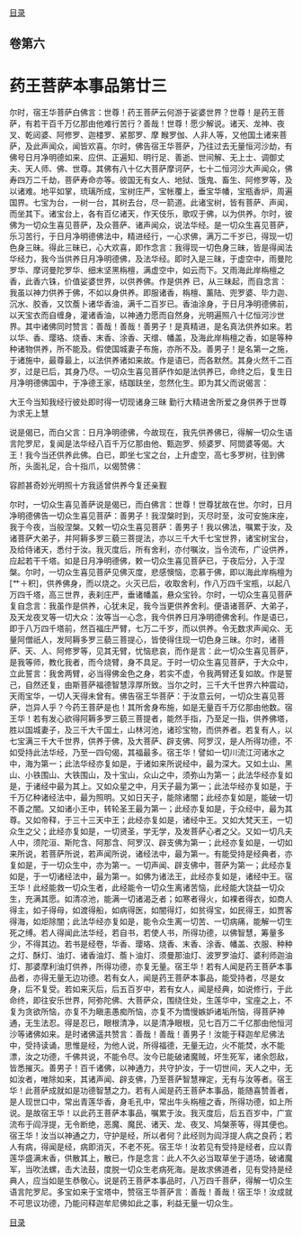 <div class="menu"><a href="/lotus-sutra/#/table-of-contents">目录</a></div>
<hgroup>
  <h2>卷第六</h2>
  <h1>药王菩萨本事品第廿三</h1>
</hgroup>
<p>
  尔时，宿王华菩萨白佛言：世尊！药王菩萨云何游于娑婆世界？世尊！是药王菩萨，有若干百千万亿那由他难行苦行？善哉！世尊！愿少解说。诸天、龙神、夜叉、乾闼婆、阿修罗、迦楼罗、紧那罗、摩
  睺罗伽、人非人等，又他国土诸来菩萨，及此声闻众，闻皆欢喜。尔时，佛告宿王华菩萨，乃往过去无量恒河沙劫，有佛号日月净明德如来、应供、正遍知、明行足、善逝、世间解、无上士、调御丈夫、天人师、佛、世尊。其佛有八十亿大菩萨摩诃萨，七十二恒河沙大声闻众，佛寿四万二千劫，菩萨寿命亦等。彼国无有女人、地狱、饿鬼、畜生、阿修罗等，及以诸难。地平如掌，琉璃所成，宝树庄严，宝帐覆上，垂宝华幡，宝瓶香炉，周遍国界。七宝为台，一树一台，其树去台，尽一箭道。此诸宝树，皆有菩萨、声闻，而坐其下。诸宝台上，各有百亿诸天，作天伎乐，歌叹于佛，以为供养。尔时，彼佛为一切众生喜见菩萨，及众菩萨、诸声闻众，说法华经。是一切众生喜见菩萨，乐习苦行，于日月净明德佛法中，精进经行，一心求佛，满万二千岁已，得现一切色身三昧。得此三昧已，心大欢喜，即作念言：我得现一切色身三昧，皆是得闻法华经力，我今当供养日月净明德佛，及法华经。即时入是三昧，于虚空中，雨曼陀罗华、摩诃曼陀罗华、细末坚黑栴檀，满虚空中，如云而下。又雨海此岸栴檀之香，此香六铢，价值娑婆世界，以供养佛。作是供养
  已，从三昧起，而自念言：我虽以神力供养于佛，不如以身供养。即服诸香，栴檀、薰陆、兜罗婆、毕力迦、沉水、胶香，又饮薝卜诸华香油，满千二百岁已。香油涂身，于日月净明德佛前，以天宝衣而自缠身，灌诸香油，以神通力愿而自然身，光明遍照八十亿恒河沙世界。其中诸佛同时赞言：善哉！善哉！善男子！是真精进，是名真法供养如来。若以华、香、璎珞、烧香、末香、涂香、天缯、幡盖，及海此岸栴檀之香，如是等种种诸物供养，所不能及。假使国城妻子布施，亦所不及。善男子！是名第一之施，于诸施中，最尊最上，以法供养诸如来故。作是语已，而各默然。其身火然千二百岁，过是已后，其身乃尽。一切众生喜见菩萨作如是法供养已，命终之后，复生日月净明德佛国中，于净德王家，结跏趺坐，忽然化生。即为其父而说偈言：
</p>
<div class="commentary">
  <span>大王今当知</span
  ><span>我经行彼处</span
  ><span>即时得一切</span
  ><span>现诸身三昧</span>
  <span>勤行大精进</span
  ><span>舍所爱之身</span
  ><span>供养于世尊</span
  ><span>为求无上慧</span>
</div>
<p>
  说是偈已，而白父言：日月净明德佛，今故现在，我先供养佛已，得解一切众生语言陀罗尼，复闻是法华经八百千万亿那由他、甄迦罗、频婆罗、阿閦婆等偈。大王！我今当还供养此佛。白已，即坐七宝之台，上升虚空，高七多罗树，往到佛所，头面礼足，合十指爪，以偈赞佛：
</p>
<div class="commentary">
  <span>容颜甚奇妙</span
  ><span>光明照十方</span
  ><span>我适曾供养</span
  ><span>今复还亲觐</span>
</div>
<p>
  尔时，一切众生喜见善萨说是偈已，而白佛言：世尊！世尊犹故在世。尔时，日月净明德佛告一切众生喜见菩萨：善男子！我涅槃时到，灭尽时至，汝可安施床座，我于今夜，当般涅槃。又敕一切众生喜见菩萨：善男子！我以佛法，嘱累于汝，及诸菩萨大弟子，并阿耨多罗三藐三菩提法，亦以三千大千七宝世界，诸宝树宝台，及给侍诸天，悉付于汝。我灭度后，所有舍利，亦付嘱汝，当令流布，广设供养，应起若干千塔。如是日月净明德佛，敕一切众生喜见菩萨已，于夜后分，入于涅槃。尔时，一切众生喜见菩萨见佛灭度，悲感懊恼，恋慕于佛，即以海此岸栴檀为[艹＋积]，供养佛身，而以烧之。火灭已后，收取舍利，作八万四千宝瓶，以起八万四千塔，高三世界，表刹庄严，垂诸幡盖，悬众宝铃。尔时，一切众生喜见菩萨复自念言：我虽作是供养，心犹未足，我今当更供养舍利。便语诸菩萨、大弟子，及天龙夜叉等一切大众：汝等当一心念，我今供养日月净明德佛舍利。作是语已，即于八万四千塔前，然百福庄严臂，七万二千岁，而以供养。令无数求声闻众、无量阿僧祇人，发阿耨多罗三藐三菩提心，皆使得住现一切色身三昧。尔时，诸菩萨、天、人、阿修罗等，见其无臂，忧恼悲哀，而作是言：此一切众生喜见菩萨，是我等师，教化我者，而今烧臂，身不具足。于时一切众生喜见菩萨，于大众中，立此誓言：我舍两臂，必当得佛金色之身，若实不虚，令我两臂还复如故。作是誓己，自然还复，由斯菩萨福德智慧淳厚所致。当尔之时，三千大千世界六种震动，天雨宝华，一切人天得未曾有。佛告宿王华菩萨：于汝意云何，一切众生喜见菩萨，岂异人乎？今药王菩萨是也！其所舍身布施，如是无量百千万亿那由他数。宿王华！若有发心欲得阿耨多罗三藐三菩提者，能然手指，乃至足一指，供养佛塔，胜以国城妻子，及三千大千国土，山林河池，诸珍宝物，而供养者。若复有人，以七宝满三千大千世界，供养于佛，及大菩萨、辟支佛、阿罗汉，是人所得功德，不如受持此法华经，乃至一四句偈，其福最多。宿王华！譬如一切川流江河诸水之中，海为第一；此法华经亦复如是，于诸如来所说经中，最为深大。又如土山、黑山、小铁围山、大铁围山，及十宝山，众山之中，须弥山为第一；此法华经亦复如是，于诸经中最为其上。又如众星之中，月天子最为第一；此法华经亦复如是，于千万亿种诸经法中，最为照明。又如日天子，能除诸闇；此经亦复如是，能破一切不善之闇。又如诸小王中，转轮圣王最为第一；此经亦复如是，于众经中，最为其尊。又如帝释，于三十三天中王；此经亦复如是，诸经中王。又如大梵天王，一切众生之父；此经亦复如是，一切贤圣，学无学，及发菩萨心者之父。又如一切凡夫人中，须陀洹、斯陀含、阿那含、阿罗汉、辟支佛为第一；此经亦复如是，一切如来所说，若菩萨所说，若声闻所说，诸经法中，最为第一。有能受持是经典者，亦复如是，于一切众生中，亦为第一。一切声闻、辟支佛中，菩萨为第一；此经亦复如是，于一切诸经法中，最为第一。如佛为诸法王，此经亦复如是，诸经中王。宿王华！此经能救一切众生者，此经能令一切众生离诸苦恼，此经能大饶益一切众生，充满其愿。如清凉池，能满一切诸渴乏者；如寒者得火，如裸者得衣，如商人得主，如子得母，如渡得船，如病得医，如闇得灯，如贫得宝，如民得王，如贾客得海，如炬除闇；此法华经亦复如是，能令众生离一切苦、一切病痛，能解一切生死之缚。若人得闻此法华经，若自书，若使人书，所得功德，以佛智慧，筹量多少，不得其边。若书是经卷，华香、璎珞、烧香、末香、涂香、幡盖、衣服、种种之灯、酥灯、油灯、诸香油灯、薝卜油灯、须曼那油灯、波罗罗油灯、婆利师迦油灯、那婆摩利油灯供养，所得功德，亦复无量。宿王华！若有人闻是药王菩萨本事品者，亦得无量无边功德。若有女人，闻是药王菩萨本事品，能受持者，尽是女身，后不复受。若如来灭后，后五百岁中，若有女人，闻是经典，如说修行，于此命终，即往安乐世界，阿弥陀佛、大菩萨众，围绕住处，生莲华中，宝座之上，不复为贪欲所恼，亦复不为瞋恚愚痴所恼，亦复不为憍慢嫉妒诸垢所恼，得菩萨神通，无生法忍。得是忍已，眼根清净，以是清净眼根，见七百万二千亿那由他恒河沙等诸佛如来。是时诸佛遥共赞言：善哉！善哉！善男子！汝能于释迦牟尼佛法中，受持读诵，思惟是经，为他人说，所得福德，无量无边，火不能焚，水不能漂，汝之功德，千佛共说，不能令尽。汝今已能破诸魔贼，坏生死军，诸余怨敌，皆悉摧灭。善男子！百千诸佛，以神通力，共守护汝，于一切世间，天人之中，无如汝者，唯除如来，其诸声闻、辟支佛，乃至菩萨智慧禅定，无有与汝等者。宿王华！此菩萨成就如是功德智慧之力。若有人闻是药王菩萨本事品，能随喜赞善者，是人现世口中，常出青莲华香，身毛孔中，常出牛头栴檀之香，所得功德，如上所说。是故宿王华！以此药王菩萨本事品，嘱累于汝。我灭度后，后五百岁中，广宣流布于阎浮提，无令断绝，恶魔、魔民、诸天、龙、夜叉、鸠槃荼等，得其便也。宿王华！汝当以神通之力，守护是经，所以者何？此经则为阎浮提人病之良药；若人有病，得闻是经，病即消灭，不老不死。宿王华！汝若见有受持是经者，应以青莲华盛满末香，供散其上，散已，作是念言：此人不久必当取草坐于道场，破诸魔军，当吹法螺，击大法鼓，度脱一切众生老病死海。是故求佛道者，见有受持是经典人，应当如是生恭敬心。说是药王菩萨本事品时，八万四千菩萨，得解一切众生语言陀罗尼。多宝如来于宝塔中，赞宿王华菩萨言：善哉！善哉！宿王华！汝成就不可思议功德，乃能问释迦牟尼佛如此之事，利益无量一切众生。
</p>
<div class="menu"><a href="/lotus-sutra/#/table-of-contents">目录</a></div>
